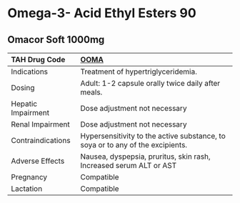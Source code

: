 # Omega-3- Acid Ethyl Esters 90

## Omacor Soft 1000mg

| TAH Drug Code      | [OOMA](https://www.tahsda.org.tw/drugs/hissearch.php?drug_code=OOMA)           |
|:-------------------|:-------------------------------------------------------------------------------|
| Indications        | Treatment of hypertriglyceridemia.                                             |
| Dosing             | Adult: 1-2 capsule orally twice daily after meals.                             |
| Hepatic Impairment | Dose adjustment not necessary                                                  |
| Renal Impairment   | Dose adjustment not necessary                                                  |
| Contraindications  | Hypersensitivity to the active substance, to soya or to any of the excipients. |
| Adverse Effects    | Nausea, dyspepsia, pruritus, skin rash, Increased serum ALT or AST             |
| Pregnancy          | Compatible                                                                     |
| Lactation          | Compatible                                                                     |

